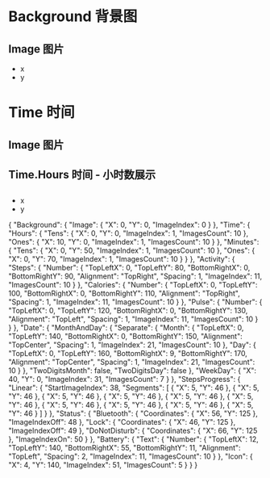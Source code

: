 # Background 背景图
## Image 图片
- x
- y

# Time 时间
## Image 图片
## Time.Hours 时间 - 小时数展示
##
- x
- y



{
  "Background": {
    "Image": {
      "X": 0,
      "Y": 0,
      "ImageIndex": 0
    }
  },
  "Time": {
    "Hours": {
      "Tens": {
        "X": 0,
        "Y": 0,
        "ImageIndex": 1,
        "ImagesCount": 10
      },
      "Ones": {
        "X": 10,
        "Y": 0,
        "ImageIndex": 1,
        "ImagesCount": 10
      }
    },
    "Minutes": {
      "Tens": {
        "X": 0,
        "Y": 50,
        "ImageIndex": 1,
        "ImagesCount": 10
      },
      "Ones": {
        "X": 0,
        "Y": 70,
        "ImageIndex": 1,
        "ImagesCount": 10
      }
    }
  },
  "Activity": {
    "Steps": {
      "Number": {
        "TopLeftX": 0,
        "TopLeftY": 80,
        "BottomRightX": 0,
        "BottomRightY": 90,
        "Alignment": "TopRight",
        "Spacing": 1,
        "ImageIndex": 11,
        "ImagesCount": 10
      }
    },
    "Calories": {
      "Number": {
        "TopLeftX": 0,
        "TopLeftY": 100,
        "BottomRightX": 0,
        "BottomRightY": 110,
        "Alignment": "TopRight",
        "Spacing": 1,
        "ImageIndex": 11,
        "ImagesCount": 10
      }
    },
    "Pulse": {
      "Number": {
        "TopLeftX": 0,
        "TopLeftY": 120,
        "BottomRightX": 0,
        "BottomRightY": 130,
        "Alignment": "TopLeft",
        "Spacing": 1,
        "ImageIndex": 11,
        "ImagesCount": 10
      }
    }
  },
  "Date": {
    "MonthAndDay": {
      "Separate": {
        "Month": {
          "TopLeftX": 0,
          "TopLeftY": 140,
          "BottomRightX": 0,
          "BottomRightY": 150,
          "Alignment": "TopCenter",
          "Spacing": 1,
          "ImageIndex": 21,
          "ImagesCount": 10
        },
        "Day": {
          "TopLeftX": 0,
          "TopLeftY": 160,
          "BottomRightX": 9,
          "BottomRightY": 170,
          "Alignment": "TopCenter",
          "Spacing": 1,
          "ImageIndex": 21,
          "ImagesCount": 10
        }
      },
      "TwoDigitsMonth": false,
      "TwoDigitsDay": false
    },
    "WeekDay": {
      "X": 40,
      "Y": 0,
      "ImageIndex": 31,
      "ImagesCount": 7
    }
  },
  "StepsProgress": {
    "Linear": {
      "StartImageIndex": 38,
      "Segments": [
        {
          "X": 5,
          "Y": 46
        },
        {
          "X": 5,
          "Y": 46
        },
        {
          "X": 5,
          "Y": 46
        },
        {
          "X": 5,
          "Y": 46
        },
        {
          "X": 5,
          "Y": 46
        },
        {
          "X": 5,
          "Y": 46
        },
        {
          "X": 5,
          "Y": 46
        },
        {
          "X": 5,
          "Y": 46
        },
        {
          "X": 5,
          "Y": 46
        },
        {
          "X": 5,
          "Y": 46
        }
      ]
    }
  },
  "Status": {
    "Bluetooth": {
      "Coordinates": {
        "X": 56,
        "Y": 125
      },
      "ImageIndexOff": 48
    },
    "Lock": {
      "Coordinates": {
        "X": 46,
        "Y": 125
      },
      "ImageIndexOff": 49
    },
    "DoNotDisturb": {
      "Coordinates": {
        "X": 66,
        "Y": 125
      },
      "ImageIndexOn": 50
    }
  },
  "Battery": {
    "Text": {
      "Number": {
        "TopLeftX": 12,
        "TopLeftY": 140,
        "BottomRightX": 55,
        "BottomRightY": 11,
        "Alignment": "TopLeft",
        "Spacing": 2,
        "ImageIndex": 11,
        "ImagesCount": 10
      }
    },
    "Icon": {
      "X": 4,
      "Y": 140,
      "ImageIndex": 51,
      "ImagesCount": 5
    }
  }
}
